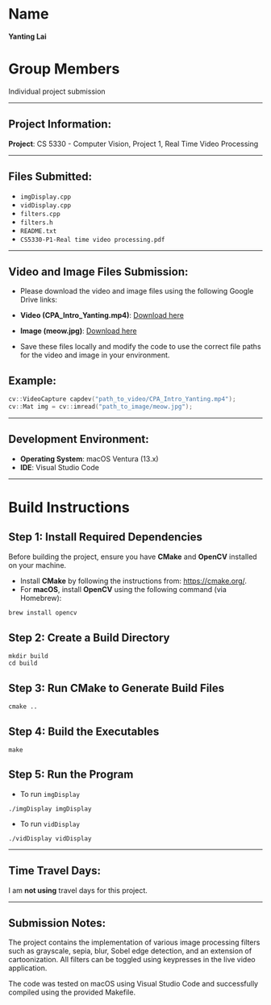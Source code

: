 # Name

**Yanting Lai**

# Group Members

Individual project submission

---

## Project Information:

**Project**: CS 5330 - Computer Vision, Project 1, Real Time Video Processing

---

## Files Submitted:

- `imgDisplay.cpp`
- `vidDisplay.cpp`
- `filters.cpp`
- `filters.h`
- `README.txt`
- `CS5330-P1-Real time video processing.pdf`

---

## Video and Image Files Submission:

- Please download the video and image files using the following Google Drive links:

- **Video (CPA_Intro_Yanting.mp4)**: [Download here](https://drive.google.com/file/d/1y3vYQvE1gBV2KlFWVFiDC_qT3hLDInTx/view?usp=sharing)
- **Image (meow.jpg)**: [Download here](https://drive.google.com/file/d/1ahtKobRvRnlbrhNxGENsmiWs8kGSQ_Y1/view?usp=sharing)

- Save these files locally and modify the code to use the correct file paths for the video and image in your environment.

## Example:

```cpp
cv::VideoCapture capdev("path_to_video/CPA_Intro_Yanting.mp4");
cv::Mat img = cv::imread("path_to_image/meow.jpg");
```

---

## Development Environment:

- **Operating System**: macOS Ventura (13.x)
- **IDE**: Visual Studio Code

---

# Build Instructions

## Step 1: Install Required Dependencies

Before building the project, ensure you have **CMake** and **OpenCV** installed on your machine.

- Install **CMake** by following the instructions from: https://cmake.org/.
- For **macOS**, install **OpenCV** using the following command (via Homebrew):

```bash
brew install opencv
```

## Step 2: Create a Build Directory

```
mkdir build
cd build
```

## Step 3: Run CMake to Generate Build Files

```
cmake ..
```

## Step 4: Build the Executables

```
make
```

## Step 5: Run the Program

- To run `imgDisplay`

```
./imgDisplay imgDisplay
```

- To run `vidDisplay`

```
./vidDisplay vidDisplay
```

---

## Time Travel Days:

I am **not using** travel days for this project.

---

## Submission Notes:

The project contains the implementation of various image processing filters such as grayscale, sepia, blur, Sobel edge detection, and an extension of cartoonization. All filters can be toggled using keypresses in the live video application.

The code was tested on macOS using Visual Studio Code and successfully compiled using the provided Makefile.
